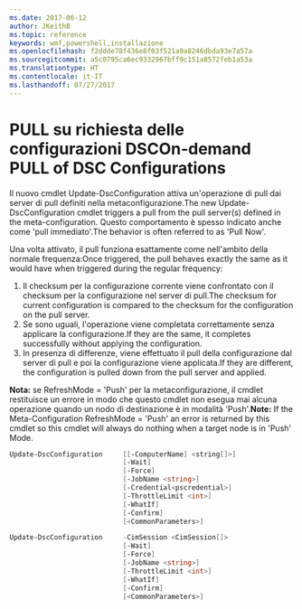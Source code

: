 ```yaml
---
ms.date: 2017-06-12
author: JKeithB
ms.topic: reference
keywords: wmf,powershell,installazione
ms.openlocfilehash: f2ddde78f436e6f03f521a9a8246dbda93e7a57a
ms.sourcegitcommit: a5c0795ca6ec9332967bff9c151a8572feb1a53a
ms.translationtype: HT
ms.contentlocale: it-IT
ms.lasthandoff: 07/27/2017
---
```

# <a name="on-demand-pull-of-dsc-configurations"></a><span data-ttu-id="0a64e-102">PULL su richiesta delle configurazioni DSC</span><span class="sxs-lookup"><span data-stu-id="0a64e-102">On-demand PULL of DSC Configurations</span></span>

<span data-ttu-id="0a64e-103">Il nuovo cmdlet Update-DscConfiguration attiva un'operazione di pull dai server di pull definiti nella metaconfigurazione.</span><span class="sxs-lookup"><span data-stu-id="0a64e-103">The new Update-DscConfiguration cmdlet triggers a pull from the pull server(s) defined in the meta-configuration.</span></span> <span data-ttu-id="0a64e-104">Questo comportamento è spesso indicato anche come 'pull immediato'.</span><span class="sxs-lookup"><span data-stu-id="0a64e-104">The behavior is often referred to as 'Pull Now'.</span></span> 


<span data-ttu-id="0a64e-105">Una volta attivato, il pull funziona esattamente come nell'ambito della normale frequenza:</span><span class="sxs-lookup"><span data-stu-id="0a64e-105">Once triggered, the pull behaves exactly the same as it would have when triggered during the regular frequency:</span></span>

1. <span data-ttu-id="0a64e-106">Il checksum per la configurazione corrente viene confrontato con il checksum per la configurazione nel server di pull.</span><span class="sxs-lookup"><span data-stu-id="0a64e-106">The checksum for current configuration is compared to the checksum for the configuration on the pull server.</span></span> 
2. <span data-ttu-id="0a64e-107">Se sono uguali, l'operazione viene completata correttamente senza applicare la configurazione.</span><span class="sxs-lookup"><span data-stu-id="0a64e-107">If they are the same, it completes successfully without applying the configuration.</span></span> 
3. <span data-ttu-id="0a64e-108">In presenza di differenze, viene effettuato il pull della configurazione dal server di pull e poi la configurazione viene applicata.</span><span class="sxs-lookup"><span data-stu-id="0a64e-108">If they are different, the configuration is pulled down from the pull server and applied.</span></span>

<span data-ttu-id="0a64e-109">**Nota:** se RefreshMode = 'Push' per la metaconfigurazione, il cmdlet restituisce un errore in modo che questo cmdlet non esegua mai alcuna operazione quando un nodo di destinazione è in modalità 'Push'.</span><span class="sxs-lookup"><span data-stu-id="0a64e-109">**Note:** If the Meta-Configuration RefreshMode = 'Push' an error is returned by this cmdlet so this cmdlet will always do nothing when a target node is in 'Push' Mode.</span></span>

```powershell
Update-DscConfiguration     [[-ComputerName] <string[]>] 
                            [-Wait]
                            [-Force] 
                            [-JobName <string>] 
                            [-Credential<pscredential>] 
                            [-ThrottleLimit <int>] 
                            [-WhatIf] 
                            [-Confirm] 
                            [<CommonParameters>]

Update-DscConfiguration     -CimSession <CimSession[]> 
                            [-Wait] 
                            [-Force] 
                            [-JobName <string>] 
                            [-ThrottleLimit <int>]
                            [-WhatIf] 
                            [-Confirm] 
                            [<CommonParameters>]
```

